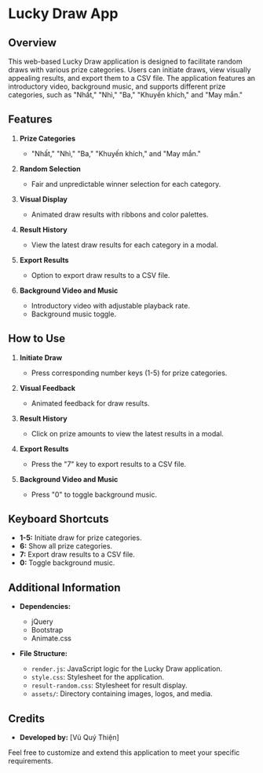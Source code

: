 # Lucky Draw App

## Overview

This web-based Lucky Draw application is designed to facilitate random draws with various prize categories. Users can initiate draws, view visually appealing results, and export them to a CSV file. The application features an introductory video, background music, and supports different prize categories, such as "Nhất," "Nhì," "Ba," "Khuyến khích," and "May mắn."

## Features

1. **Prize Categories**
   - "Nhất," "Nhì," "Ba," "Khuyến khích," and "May mắn."

2. **Random Selection**
   - Fair and unpredictable winner selection for each category.

3. **Visual Display**
   - Animated draw results with ribbons and color palettes.

4. **Result History**
   - View the latest draw results for each category in a modal.

5. **Export Results**
   - Option to export draw results to a CSV file.

6. **Background Video and Music**
   - Introductory video with adjustable playback rate.
   - Background music toggle.

## How to Use

1. **Initiate Draw**
   - Press corresponding number keys (1-5) for prize categories.

2. **Visual Feedback**
   - Animated feedback for draw results.

3. **Result History**
   - Click on prize amounts to view the latest results in a modal.

4. **Export Results**
   - Press the "7" key to export results to a CSV file.

5. **Background Video and Music**
   - Press "0" to toggle background music.

## Keyboard Shortcuts

- **1-5:** Initiate draw for prize categories.
- **6:** Show all prize categories.
- **7:** Export draw results to a CSV file.
- **0:** Toggle background music.

## Additional Information

- **Dependencies:**
  - jQuery
  - Bootstrap
  - Animate.css

- **File Structure:**
  - `render.js`: JavaScript logic for the Lucky Draw application.
  - `style.css`: Stylesheet for the application.
  - `result-random.css`: Stylesheet for result display.
  - `assets/`: Directory containing images, logos, and media.

## Credits

- **Developed by:** [Vũ Quý Thiện]

Feel free to customize and extend this application to meet your specific requirements.
